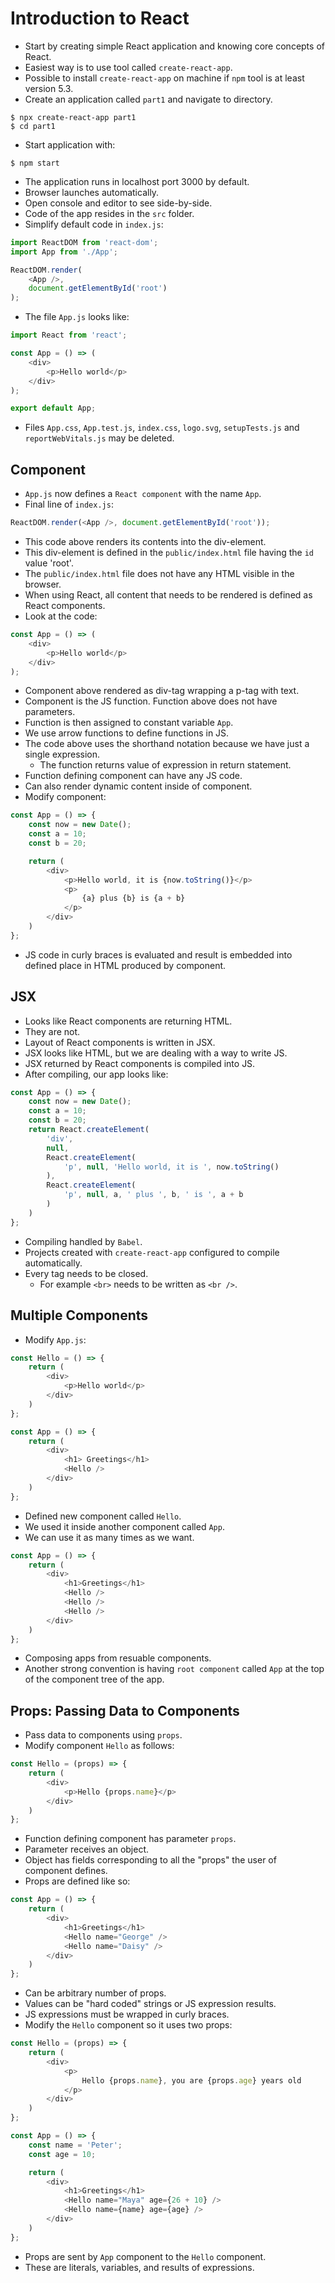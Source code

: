 # Introduction to React

- Start by creating simple React application and knowing core concepts of React.
- Easiest way is to use tool called `create-react-app`.
- Possible to install `create-react-app` on machine if `npm` tool is at least version 5.3.
- Create an application called `part1` and navigate to directory.
```
$ npx create-react-app part1
$ cd part1
```
- Start application with:
```
$ npm start
```
- The application runs in localhost port 3000 by default.
- Browser launches automatically.
- Open console and editor to see side-by-side.
- Code of the app resides in the `src` folder.
- Simplify default code in `index.js`:
```javascript
import ReactDOM from 'react-dom';
import App from './App';

ReactDOM.render(
    <App />,
    document.getElementById('root')
);
```
- The file `App.js` looks like:
```javascript
import React from 'react';

const App = () => (
    <div>
        <p>Hello world</p>
    </div>
);

export default App;
```
- Files `App.css`, `App.test.js`, `index.css`, `logo.svg`, `setupTests.js` and `reportWebVitals.js` may be deleted.

## Component
- `App.js` now defines a `React component` with the name `App`.
- Final line of `index.js`:
```javascript
ReactDOM.render(<App />, document.getElementById('root'));
```
- This code above renders its contents into the div-element.
- This div-element is defined in the `public/index.html` file having the `id` value 'root'.
- The `public/index.html` file does not have any HTML visible in the browser.
- When using React, all content that needs to be rendered is defined as React components.
- Look at the code:
```javascript
const App = () => (
    <div>
        <p>Hello world</p>
    </div>
);
```
- Component above rendered as div-tag wrapping a p-tag with text.
- Component is the JS function. Function above does not have parameters.
- Function is then assigned to constant variable `App`.
- We use arrow functions to define functions in JS.
- The code above uses the shorthand notation because we have just a single expression.
    - The function returns value of expression in return statement.
- Function defining component can have any JS code.
- Can also render dynamic content inside of component.
- Modify component:
```javascript
const App = () => {
    const now = new Date();
    const a = 10;
    const b = 20;

    return (
        <div>
            <p>Hello world, it is {now.toString()}</p>
            <p>
                {a} plus {b} is {a + b}
            </p>
        </div>
    )
};
```
- JS code in curly braces is evaluated and result is embedded into defined place in HTML produced by component.

## JSX
- Looks like React components are returning HTML.
- They are not.
- Layout of React components is written in JSX.
- JSX looks like HTML, but we are dealing with a way to write JS.
- JSX returned by React components is compiled into JS.
- After compiling, our app looks like:
```javascript
const App = () => {
    const now = new Date();
    const a = 10;
    const b = 20;
    return React.createElement(
        'div',
        null,
        React.createElement(
            'p', null, 'Hello world, it is ', now.toString()
        ),
        React.createElement(
            'p', null, a, ' plus ', b, ' is ', a + b
        )
    )
};
```
- Compiling handled by `Babel`.
- Projects created with `create-react-app` configured to compile automatically.
- Every tag needs to be closed.
    - For example `<br>` needs to be written as `<br />`.

## Multiple Components
- Modify `App.js`:
```javascript
const Hello = () => {
    return (
        <div>
            <p>Hello world</p>
        </div>
    )
};

const App = () => {
    return (
        <div>
            <h1> Greetings</h1>
            <Hello />
        </div>
    )
};
```
- Defined new component called `Hello`.
- We used it inside another component called `App`.
- We can use it as many times as we want.
```javascript
const App = () => {
    return (
        <div>
            <h1>Greetings</h1>
            <Hello />
            <Hello />
            <Hello />
        </div>
    )
};
```
- Composing apps from resuable components.
- Another strong convention is having `root component` called `App` at the top of the component tree of the app.

## Props: Passing Data to Components
- Pass data to components using `props`.
- Modify component `Hello` as follows:
```javascript
const Hello = (props) => {
    return (
        <div>
            <p>Hello {props.name}</p>
        </div>
    )
};
```
- Function defining component has parameter `props`.
- Parameter receives an object.
- Object has fields corresponding to all the "props" the user of component defines.
- Props are defined like so:
```javascript
const App = () => {
    return (
        <div>
            <h1>Greetings</h1>
            <Hello name="George" />
            <Hello name="Daisy" />
        </div>
    )
};
```
- Can be arbitrary number of props.
- Values can be "hard coded" strings or JS expression results.
- JS expressions must be wrapped in curly braces.
- Modify the `Hello` component so it uses two props:
```javascript
const Hello = (props) => {
    return (
        <div>
            <p>
                Hello {props.name}, you are {props.age} years old
            </p>
        </div>
    )
};

const App = () => {
    const name = 'Peter';
    const age = 10;

    return (
        <div>
            <h1>Greetings</h1>
            <Hello name="Maya" age={26 + 10} />
            <Hello name={name} age={age} />
        </div>
    )
};
```
- Props are sent by `App` component to the `Hello` component.
- These are literals, variables, and results of expressions.